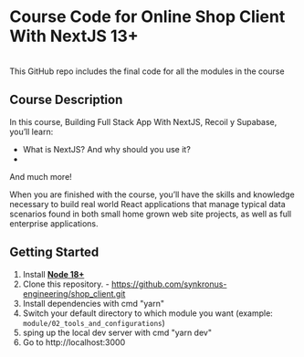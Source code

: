 # Course Code for Online Shop Client With NextJS 13+

<br/>
This GitHub repo includes the final code for all the modules in the course

## Course Description

In this course, Building Full Stack App With NextJS, Recoil y Supabase, you’ll learn:

- What is NextJS? And why should you use it?
-

And much more!

When you are finished with the course, you’ll have the skills and knowledge necessary to build real world React applications that manage typical data scenarios found in both small home grown web site projects, as well as full enterprise applications.

## Getting Started

1. Install **[Node 18+ ](https://nodejs.org)**
2. Clone this repository. - https://github.com/synkronus-engineering/shop_client.git
3. Install dependencies with cmd "yarn"
4. Switch your default directory to which module you want (example: ` module/02_tools_and_configurations`)
5. sping up the local dev server with cmd "yarn dev"
6. Go to http://localhost:3000

